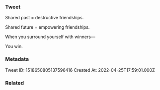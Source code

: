 ### Tweet
Shared past =  destructive friendships.

Shared future = empowering friendships.

When you surround yourself with winners—

You win.

### Metadata
Tweet ID: 1518650805137596416
Created At: 2022-04-25T17:59:01.000Z

### Related

